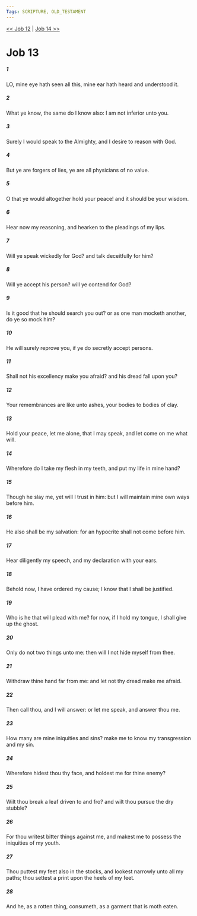 ```yaml
---
Tags: SCRIPTURE, OLD_TESTAMENT
---
```


[<< Job 12](OLD_TESTAMENT/18_Job/Job_12.md) | [Job 14 >>](OLD_TESTAMENT/18_Job/Job_14.md)

# Job 13

##### 1

LO, mine eye hath seen all this, mine ear hath heard and understood it.

##### 2

What ye know, the same do I know also: I am not inferior unto you.

##### 3

Surely I would speak to the Almighty, and I desire to reason with God.

##### 4

But ye are forgers of lies, ye are all physicians of no value.

##### 5

O that ye would altogether hold your peace! and it should be your wisdom.

##### 6

Hear now my reasoning, and hearken to the pleadings of my lips.

##### 7

Will ye speak wickedly for God? and talk deceitfully for him?

##### 8

Will ye accept his person? will ye contend for God?

##### 9

Is it good that he should search you out? or as one man mocketh another, do ye so mock him?

##### 10

He will surely reprove you, if ye do secretly accept persons.

##### 11

Shall not his excellency make you afraid? and his dread fall upon you?

##### 12

Your remembrances are like unto ashes, your bodies to bodies of clay.

##### 13

Hold your peace, let me alone, that I may speak, and let come on me what will.

##### 14

Wherefore do I take my flesh in my teeth, and put my life in mine hand?

##### 15

Though he slay me, yet will I trust in him: but I will maintain mine own ways before him.

##### 16

He also shall be my salvation: for an hypocrite shall not come before him.

##### 17

Hear diligently my speech, and my declaration with your ears.

##### 18

Behold now, I have ordered my cause; I know that I shall be justified.

##### 19

Who is he that will plead with me? for now, if I hold my tongue, I shall give up the ghost.

##### 20

Only do not two things unto me: then will I not hide myself from thee.

##### 21

Withdraw thine hand far from me: and let not thy dread make me afraid.

##### 22

Then call thou, and I will answer: or let me speak, and answer thou me.

##### 23

How many are mine iniquities and sins? make me to know my transgression and my sin.

##### 24

Wherefore hidest thou thy face, and holdest me for thine enemy?

##### 25

Wilt thou break a leaf driven to and fro? and wilt thou pursue the dry stubble?

##### 26

For thou writest bitter things against me, and makest me to possess the iniquities of my youth.

##### 27

Thou puttest my feet also in the stocks, and lookest narrowly unto all my paths; thou settest a print upon the heels of my feet.

##### 28

And he, as a rotten thing, consumeth, as a garment that is moth eaten.
